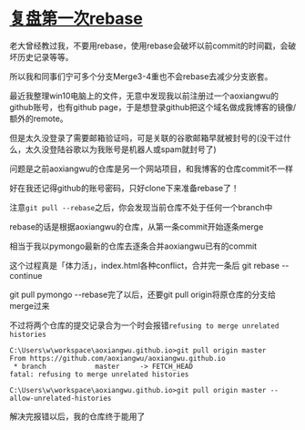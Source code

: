 # [复盘第一次rebase](/2020/04/git_rebase)

老大曾经教过我，不要用rebase，使用rebase会破坏以前commit的时间戳，会破坏历史记录等等。

所以我和同事们宁可多个分支Merge3-4重也不会rebase去减少分支嵌套。

最近我整理win10电脑上的文件，无意中发现我以前注册过一个aoxiangwu的github账号，也有github page，于是想登录github把这个域名做成我博客的镜像/额外的remote。

但是太久没登录了需要邮箱验证吗，可是关联的谷歌邮箱早就被封号的(没干过什么，太久没登陆谷歌以为我账号是机器人或spam就封号了)

问题是之前aoxiangwu的仓库是另一个网站项目，和我博客的仓库commit不一样

好在我还记得github的账号密码，只好clone下来准备rebase了！

注意`git pull --rebase`之后，你会发现当前仓库不处于任何一个branch中

rebase的话是根据aoxiangwu的仓库，从第一条commit开始逐条merge

相当于我以pymongo最新的仓库去逐条合并aoxiangwu已有的commit

这个过程真是「体力活」，index.html各种conflict，合并完一条后 git rebase --continue

git pull pymongo --rebase完了以后，还要git pull origin将原仓库的分支给merge过来

不过将两个仓库的提交记录合为一个时会报错`refusing to merge unrelated histories`

```
C:\Users\w\workspace\aoxiangwu.github.io>git pull origin master
From https://github.com/aoxiangwu/aoxiangwu.github.io
 * branch            master     -> FETCH_HEAD
fatal: refusing to merge unrelated histories

C:\Users\w\workspace\aoxiangwu.github.io>git pull origin master --allow-unrelated-histories
```

解决完报错以后，我的仓库终于能用了
